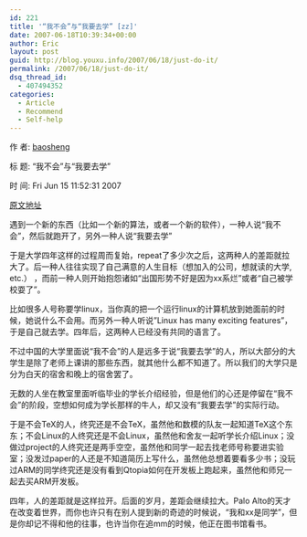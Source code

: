 ```yaml
---
id: 221
title: '“我不会”与“我要去学” [zz]'
date: 2007-06-18T10:39:34+00:00
author: Eric
layout: post
guid: http://blog.youxu.info/2007/06/18/just-do-it/
permalink: /2007/06/18/just-do-it/
dsq_thread_id:
  - 407494352
categories:
  - Article
  - Recommend
  - Self-help
---
```

作 者: [baosheng](http://lilybbs.net/bbsqry?userid=baosheng)
  
标 题: “我不会”与“我要去学”
  
时 间: Fri Jun 15 11:52:31 2007
  
<a href="http://forrestbao.blogspot.com/2007/10/blog-post_16.html" target="_blank">原文地址</a>

遇到一个新的东西（比如一个新的算法，或者一个新的软件），一种人说“我不会”，然后就跑开了，另外一种人说“我要去学”

于是大学四年这样的过程周而复始，repeat了多少次之后，这两种人的差距就拉大了。后一种人往往实现了自己满意的人生目标（想加入的公司，想就读的大学, etc.） ，而前一种人则开始抱怨诸如“出国形势不好是因为xx系烂”或者“自己被学校耍了”。

比如很多人号称要学linux，当你真的把一个运行linux的计算机放到她面前的时候，她说什么不会用。而另外一种人听说&#8221;Linux has many exciting features&#8221;，于是自己就去学。四年后，这两种人已经没有共同的语言了。

不过中国的大学里面说“我不会”的人是远多于说“我要去学”的人，所以大部分的大学生是除了老师上课讲的那些东西，就其他什么都不知道了。所以我们的大学只是分为白天的宿舍和晚上的宿舍罢了。

无数的人坐在教室里面听临毕业的学长介绍经验，但是他们的心还是停留在“我不会”的阶段，空想如何成为学长那样的牛人，却又没有“我要去学”的实际行动。

于是不会TeX的人，终究还是不会TeX，虽然他和数模的队友一起知道TeX这个东东；不会Linux的人终究还是不会Linux，虽然他和舍友一起听学长介绍Linux；没做过project的人终究还是两手空空，虽然他和同学一起去找老师号称要进实验室；没发过paper的人还是不知道简历上写什么，虽然他总想着要看多少书；没玩过ARM的同学终究还是没有看到Qtopia如何在开发板上跑起来，虽然他和师兄一起去买ARM开发板。

四年，人的差距就是这样拉开。后面的岁月，差距会继续拉大。Palo Alto的天才在改变着世界，而你也许只有在别人提到新的奇迹的时候说，“我和xx是同学”，但是你却记不得和他的往事，也许当你在追mm的时候，他正在图书馆看书。